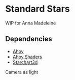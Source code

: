 # Standard Stars 
WIP for Anna Madeleine

## Dependencies
- [Ahoy](https://github.com/mrchantey/ahoy.unity/raw/master/Package-Builds/Ahoy.unitypackage)
- [Ahoy.Shaders](https://github.com/mrchantey/ahoy.unity/raw/master/Package-Builds/Ahoy.Shaders.unitypackage)
- [Starchart3d](https://github.com/mrchantey/starchart3d/raw/master/starchart3d.unitypackage)


Camera as light

